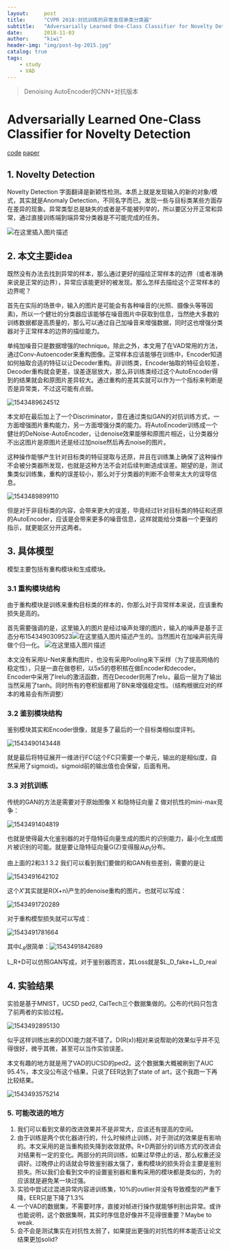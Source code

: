 ```yaml
---
layout:     post
title:      "CVPR 2018:对抗训练的异常发现单类分类器"
subtitle:   "Adversarially Learned One-Class Classifier for Novelty Detection"
date:       2018-11-03
author:     "kiwi"
header-img: "img/post-bg-2015.jpg"
catalog: true
tags:
    - study
    - VAD
---
```


> Denoising AutoEncoder的CNN+对抗版本


# Adversarially Learned One-Class Classifier for Novelty Detection

[code](https://github.com/khalooei/ALOCC-CVPR2018) [paper](https://github.com/khalooei/ALOCC-CVPR2018/blob/master/cvpr18_paper_ALOCC.pdf)

## 1. Novelty Detection

Novelty Detection 字面翻译是新颖性检测。本质上就是发现输入的新的对象/模式，其实就是Anomaly Detection，不同名字而已。发现一些与目标类某些方面存在差异的现象。异常类型总是缺失的或者是不能被列举的，所以要区分开正常和异常，通过直接训练端到端异常分类器是不可能完成的任务。

![在这里插入图片描述](https://img-blog.csdnimg.cn/20181129204959331.png?x-oss-process=image/watermark,type_ZmFuZ3poZW5naGVpdGk,shadow_10,text_aHR0cHM6Ly9ibG9nLmNzZG4ubmV0L2tpd2lfRnVuZw==,size_16,color_FFFFFF,t_70)

## 2. 本文主要idea

既然没有办法去找到异常的样本，那么通过更好的描绘正常样本的边界（或者准确来说是正常的边界），异常应该能更好的被发现。那么怎样去描绘这个正常样本的边界呢？

首先在实际的场景中，输入的图片是可能会有各种噪音的(光照、摄像头等等因素)，所以一个健壮的分类器应该能够在噪音图片中获取到信息，当然绝大多数的训练数据都是高质量的，那么可以通过自己加噪音来增强数据，同时这也增强分类器对于正常样本的边界的描绘能力。

单纯加噪音只是数据增强的technique。除此之外，本文用了在VAD常用的方法，通过Conv-Autoencoder来重构图像。正常样本应该能够在训练中，Encoder知道如何抽取合适的特征以让Decoder重构。非训练类，Encoder抽取的特征会较差，Decoder重构就会更差，误差逐层放大，那么非训练类经过这个AutoEncoder得到的结果就会和原图片差异较大。通过重构的差其实就可以作为一个指标来判断是否是异常类，不过这可能有点弱。

![1543489624512](https://img-blog.csdnimg.cn/20181129205011446.png?x-oss-process=image/watermark,type_ZmFuZ3poZW5naGVpdGk,shadow_10,text_aHR0cHM6Ly9ibG9nLmNzZG4ubmV0L2tpd2lfRnVuZw==,size_16,color_FFFFFF,t_70)

本文却在最后加上了一个Discriminator，意在通过类似GAN的对抗训练方式，一方面增强图片重构能力，另一方面增强分类的能力。将AutoEncoder训练成一个健壮的DeNoise-AutoEncoder，让denoise效果能够和原图片相近，让分类器分不出这图片是原图片还是经过加noise然后再去noise的图片。

这种操作能够产生针对目标类的特征提取与还原，并且在训练集上确保了这种操作不会被分类器所发现，也就是这种方法不会对后续判断造成误差。期望的是，测试集类似训练集，重构的误差较小，那么对于分类器的判断不会带来太大的误导信息。

![1543489899110](https://img-blog.csdnimg.cn/20181129205022841.png?x-oss-process=image/watermark,type_ZmFuZ3poZW5naGVpdGk,shadow_10,text_aHR0cHM6Ly9ibG9nLmNzZG4ubmV0L2tpd2lfRnVuZw==,size_16,color_FFFFFF,t_70)

但是对于非目标类的内容，会带来更大的误差，毕竟经过针对目标类的特征和还原的AutoEncoder，应该是会带来更多的噪音信息，这样就能给分类器一个更强的指示，就更能区分开这两者。

## 3. 具体模型

模型主要包括有重构模块和生成模块。

### 3.1 重构模块结构

由于重构模块是训练来重构目标类的样本的，你那么对于异常样本来说，应该重构损失是高的。

首先需要强调的是，这里输入的图片是经过噪声处理的图片，输入的噪声是基于正态分布1543490309523![在这里插入图片描述](https://img-blog.csdnimg.cn/20181129205041664.png)产生的。当然图片在加噪声前先得做个归一化。
![在这里插入图片描述](https://img-blog.csdnimg.cn/20181129205111608.png?x-oss-process=image/watermark,type_ZmFuZ3poZW5naGVpdGk,shadow_10,text_aHR0cHM6Ly9ibG9nLmNzZG4ubmV0L2tpd2lfRnVuZw==,size_16,color_FFFFFF,t_70)

本文没有采用U-Net来重构图片，也没有采用Pooling来下采样（为了提高网络的稳定性），只是一直在做卷积，以5x5的卷积核在做Encoder和decoder。Encoder中采用了lrelu的激活函数，而在Decoder则用了relu，最后一层为了输出当然采用了tanh。同时所有的卷积层都用了BN来增强稳定性。（结构根据应对的样本的难易会有所调整）

###  3.2 鉴别模块结构

鉴别模块其实和Encoder很像，就是多了最后的一个目标类相似度评判。

![1543490143448](https://img-blog.csdnimg.cn/20181129205049532.png?x-oss-process=image/watermark,type_ZmFuZ3poZW5naGVpdGk,shadow_10,text_aHR0cHM6Ly9ibG9nLmNzZG4ubmV0L2tpd2lfRnVuZw==,size_16,color_FFFFFF,t_70)

就是最后将特征展开一维进行FC(这个FC只需要一个单元，输出的是相似度，自然采用了sigmoid)。sigmoid前的输出值也会保留，后面有用。

### 3.3 对抗训练

传统的GAN的方法是需要对于原始图像 X 和隐特征向量 Z 做对抗性的mini-max竞争：

![1543491404819](https://img-blog.csdnimg.cn/20181129205124268.png)

也就是使得最大化鉴别器的对于隐特征向量生成的图片的识别能力，最小化生成图片被识别的可能。就是要让隐特征向量G(Z)变得服从$p_t$分布。

由上面的2和3.1 3.2 我们可以看到我们要做的和GAN有些差别，需要的是让

![1543491642102](https://img-blog.csdnimg.cn/20181129205131962.png)

这个$X'$其实就是R(X+n)产生的denoise重构的图片。也就可以写成：

![1543491720289](https://img-blog.csdnimg.cn/20181129205151900.png)

对于重构模型损失就可以写成：

![1543491781664](https://img-blog.csdnimg.cn/20181129205210256.png)

其中$L_R$很简单：![1543491842689](https://img-blog.csdnimg.cn/20181129205217385.png)

L_R+D可以仿照GAN写成，对于鉴别器而言，其Loss就是$L_D_fake+L_D_real
## 4. 实验结果

实验是基于MNIST，UCSD ped2, CalTech三个数据集做的。公布的代码只包含了前两者的实验过程。

![1543492895130](https://img-blog.csdnimg.cn/20181129205232240.png?x-oss-process=image/watermark,type_ZmFuZ3poZW5naGVpdGk,shadow_10,text_aHR0cHM6Ly9ibG9nLmNzZG4ubmV0L2tpd2lfRnVuZw==,size_16,color_FFFFFF,t_70)

似乎这样训练出来的D(X)能力就不错了。D(R(x))相对来说帮助的效果似乎并不见得很好，微乎其微，甚至可以当作实验误差。

本文有趣的地方就是用了VAD的UCSD的ped2。这个数据集大概被刷到了AUC 95.4%，本文没公布这个结果，只说了EER达到了state of art，这个我跑一下再比较结果。

![1543493575214](https://img-blog.csdnimg.cn/20181129205242914.png?x-oss-process=image/watermark,type_ZmFuZ3poZW5naGVpdGk,shadow_10,text_aHR0cHM6Ly9ibG9nLmNzZG4ubmV0L2tpd2lfRnVuZw==,size_16,color_FFFFFF,t_70)

### 5. 可能改进的地方

1. 我们可以看到文章的改进效果并不是非常大，应该还有提高的空间。
2. 由于训练是两个优化器进行的，什么时候终止训练，对于测试的效果是有影响的。本文采用的是当重构损失降到收敛就停。R+D两部分的训练方式的改进会对结果有一定的变化。两部分的共同训练，如果过早停止的话，那么权重还没调好。过晚停止的话就会导致鉴别器太强了，重构模块的损失将会主要是鉴别损失。所以我们会看到文中的设置鉴别器和重构采用的模块都是类似的，为的应该就是避免某一块过强。
3. 实验中尝试过混进异常内容进训练集，10%的outlier并没有导致模型的严重下降，EER只是下降了1.3%
4. 一个VAD的数据集，不需要时序，直接对帧进行操作就能够判别出异常。或许也能说明，这个数据集啊，其实时序信息好像并不见得很重要？Maybe to weak.
5. 会不会是测试集实在对抗性太弱了，如果提出更强的对抗性的样本能否让论文结果更加solid?

